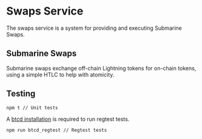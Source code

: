 # Swaps Service

The swaps service is a system for providing and executing Submarine Swaps.

## Submarine Swaps

Submarine swaps exchange off-chain Lightning tokens for on-chain tokens, using
a simple HTLC to help with atomicity.

## Testing

    npm t // Unit tests

A [btcd installation](https://github.com/btcsuite/btcd#installation) is
required to run regtest tests.

    npm run btcd_regtest // Regtest tests

